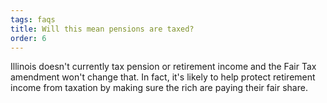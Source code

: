 ```yaml
---
tags: faqs
title: Will this mean pensions are taxed?
order: 6
---
```


Illinois doesn't currently tax pension or retirement income and the Fair Tax amendment won't change that. In fact, it's likely to help protect retirement income from taxation by making sure the rich are paying their fair share.

<!-- TODO: Source -->
